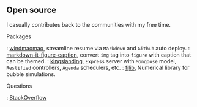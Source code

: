 ## Open source

I casually contributes back to the communities with my free time.

Packages

: [windmaomao](https://github.com/windmaomao/windmaomao.github.io), streamline resume via `Markdown` and `Github` auto deploy.
: [markdown-it-figure-caption](https://github.com/windmaomao/markdown-it-figure-caption), convert `img` tag into `figure` with caption that can be themed.
: [kingslanding](https://github.com/windmaomao/kingslanding), `Express` server with `Mongoose` model, `Restified` controllers, `Agenda` schedulers, etc.
: [fjlib](https://github.com/windmaomao/fjlib), Numerical library for bubble simulations.

Questions

: [StackOverflow](https://stackoverflow.com/users/288096/windmaomao)



